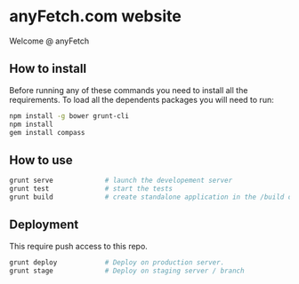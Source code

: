 anyFetch.com website
==============

Welcome @ anyFetch

## How to install
Before running any of these commands you need to install all the requirements. To load all the dependents packages you will need to run:

```sh
npm install -g bower grunt-cli
npm install
gem install compass
```

## How to use
```sh
grunt serve				# launch the developement server
grunt test				# start the tests
grunt build				# create standalone application in the /build directory
```

## Deployment
This require push access to this repo.
 
```sh
grunt deploy            # Deploy on production server.
grunt stage             # Deploy on staging server / branch
```

